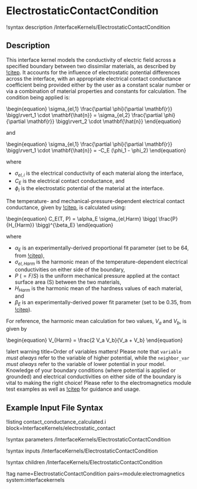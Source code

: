 # ElectrostaticContactCondition

!syntax description /InterfaceKernels/ElectrostaticContactCondition

## Description

This interface kernel models the conductivity of electric field across a specified
boundary between two dissimilar materials, as described by [!citep](cincotti2007sps).
It accounts for the influence of electrostatic potential differences across the
interface, with an appropriate electrical contact conductance coefficient
being provided either by the user as a constant scalar number or via a combination
of material properties and constants for calculation. The condition being applied is:

\begin{equation}
  \sigma_{el,1} \frac{\partial \phi}{\partial \mathbf{r}} \bigg\rvert_1 \cdot \mathbf{\hat{n}} = \sigma_{el,2} \frac{\partial \phi}{\partial \mathbf{r}} \bigg\rvert_2 \cdot \mathbf{\hat{n}}
\end{equation}

and

\begin{equation}
  \sigma_{el,1} \frac{\partial \phi}{\partial \mathbf{r}} \bigg\rvert_1 \cdot \mathbf{\hat{n}} = -C_E (\phi_1 - \phi_2)
\end{equation}

where

- $\sigma_{el, i}$ is the electrical conductivity of each material along the interface,
- $C_E$ is the electrical contact conductance, and
- $\phi_i$ is the electrostatic potential of the material at the interface.

The temperature- and mechanical-pressure-dependent electrical contact conductance, given by [!citep](babu2001contactresistance), is calculated using:

\begin{equation}
  C_E(T, P) = \alpha_E \sigma_{el,Harm} \bigg( \frac{P}{H_{Harm}} \bigg)^{\beta_E}
\end{equation}

where

- $\alpha_E$ is an experimentally-derived proportional fit parameter (set to be 64, from [!citep](cincotti2007sps)),
- $\sigma_{el,Harm}$ is the harmonic mean of the temperature-dependent electrical conductivities on either side of the boundary,
- $P$ ($=F/S$) is the uniform mechanical pressure applied at the contact surface area (S) between the two materials,
- $H_{Harm}$ is the harmonic mean of the hardness values of each material, and
- $\beta_E$ is an experimentally-derived power fit parameter (set to be 0.35, from [!citep](cincotti2007sps)).

For reference, the harmonic mean calculation for two values, $V_a$ and $V_b$, is given by

\begin{equation}
  V_{Harm} = \frac{2 V_a V_b}{V_a + V_b}
\end{equation}

!alert warning title=Order of variables matters!
Please note that `variable` *must always* refer to the variable of higher potential,
while the `neighbor_var` *must always* refer to the variable of lower potential in
your model. Knowledge of your boundary conditions (where potential is applied or
grounded) and electrical conductivities on either side of the boundary is vital
to making the right choice! Please refer to the electromagnetics module test
examples as well as [!citep](cincotti2007sps) for guidance and usage.

## Example Input File Syntax

!listing contact_conductance_calculated.i block=InterfaceKernels/electrostatic_contact


!syntax parameters /InterfaceKernels/ElectrostaticContactCondition

!syntax inputs /InterfaceKernels/ElectrostaticContactCondition

!syntax children /InterfaceKernels/ElectrostaticContactCondition

!tag name=ElectrostaticContactCondition pairs=module:electromagnetics system:interfacekernels
